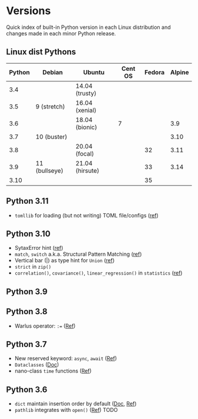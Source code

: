 # Versions

Quick index of built-in Python version in each Linux distribution and changes made in each minor Python release.

## Linux dist Pythons

| Python | Debian        | Ubuntu          | Cent OS | Fedora | Alpine |
| ------ | ------------- | --------------- | ------- | ------ | ------ |
| 3.4    |               | 14.04 (trusty)  |         |        |        |
| 3.5    | 9 (stretch)   | 16.04 (xenial)  |         |        |        |
| 3.6    |               | 18.04 (bionic)  | 7       |        | 3.9    |
| 3.7    | 10 (buster)   |                 |         |        | 3.10   |
| 3.8    |               | 20.04 (focal)   |         | 32     | 3.11   |
| 3.9    | 11 (bullseye) | 21.04 (hirsute) |         | 33     | 3.14   |
| 3.10   |               |                 |         | 35     |        |

## Python 3.11

- `tomllib` for loading (but not writing) TOML file/configs ([ref](https://docs.python.org/3.11/library/tomllib.html))

## Python 3.10

- SytaxError hint ([ref](https://docs.python.org/3/whatsnew/3.10.html#syntaxerrors))
- `match`, `switch` a.k.a. Structural Pattern Matching ([ref](https://docs.python.org/3/whatsnew/3.10.html#pep-634-structural-pattern-matching))
- Vertical bar (|) as type hint for `Union` ([ref](https://docs.python.org/3/whatsnew/3.10.html#pep-604-new-type-union-operator))
- `strict` in `zip()`
- `correlation()`, `covariance()`, `linear_regression()` in `statistics` ([ref](https://realpython.com/python310-new-features/#new-functions-in-the-statistics-module))

## Python 3.9

## Python 3.8

- Warlus operator: `:=` ([Ref](https://docs.python.org/3.8/whatsnew/3.8.html#assignment-expressions))

## Python 3.7

- New reserved keyword: `async`, `await` ([Ref](https://docs.python.org/3.7/whatsnew/3.7.html#changes-in-python-behavior))
- `Dataclasses` ([Doc](https://docs.python.org/3.7/library/dataclasses.html#module-dataclasses))
- nano-class `time` functions ([Ref](https://docs.python.org/3.7/whatsnew/3.7.html#pep-564-new-time-functions-with-nanosecond-resolution))

## Python 3.6

- `dict` maintain insertion order by default ([Doc](https://docs.python.org/3/whatsnew/3.6.html#whatsnew36-compactdict), [Ref](https://stackoverflow.com/a/39537308/10325430))
- `pathlib` integrates with `open()` ([Ref](https://stackoverflow.com/a/42694113/10325430))
  TODO
